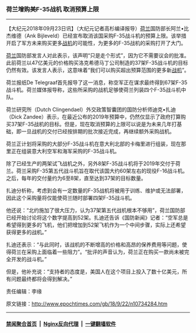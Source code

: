 ### 荷兰增购美F-35战机 取消预算上限
------------------------

<p>【大纪元2018年09月23日讯】（大纪元记者高杉编译报导）<a href="http://www.epochtimes.com/gb/tag/%E8%8D%B7%E5%85%B0.html">荷兰</a>国防部长阿兰•比杰维德（Ank Bijleveld）已经宣布取消该国采购F-35战斗机的预算上限。该举措开启了军方未来购买更多<a href="http://www.epochtimes.com/gb/tag/%E6%88%98%E6%9C%BA.html">战机</a>的可能性，为更多的F-35战机的采购打开了大门。</p>
<p><a href="http://www.epochtimes.com/gb/tag/%E8%8D%B7%E5%85%B0.html">荷兰</a>国防部发言人对此表示，该声明“只是走个形式”，因为它不需要议会的批准。此前荷兰以47亿美元的价格购买洛克希德马丁公司制造的37架F-35战斗机的目标仍然有效。该发言人表示，这意味着“我们可以购买超出预算范围的更多新<a href="http://www.epochtimes.com/gb/tag/%E6%88%98%E6%9C%BA.html">战机</a>”。</p>
<p>荷兰报纸De Telegraaf首先报导了这一消息，称空军正在谋求最终得到67架F-35战斗机。荷兰媒体报导称，这些所采购的战机足够使荷兰列装四个F-35战斗机中队。</p>
<p>荷兰研究所（Dutch Clingendael）外交政策智囊团的国防分析师迪克•扎迪（Dick Zandee）表示，在最近公布的2019年预算中，仍然仅显示了政府打算购买37架F-35战机的目标。但是，现在取消预算的上限可以说是为未来几年打基础，即一旦战机的交付已经按排期的批次接近完成，再继续额外采购战机。</p>
<p>荷兰正计划将采购的大部分F-35战斗机在意大利北部的卡梅里进行组装，现在那里正在组装意大利空军和海军采购的F-35战斗机。</p>
<p>除了已经生产的两架试飞战机之外，另外8架F-35战斗机将于2019年交付于荷兰。荷兰采购F-35第五代战斗机旨在取代该国大约60架左右的现役F-16战斗机。之后，每年的交付量约为6至8架，直至达到37架的目标数量。</p>
<p>扎迪分析称，考虑到会有一定数量的F-35战机将被用于训练、维护或无法部署，因此这个采购量将仅能使荷兰随时部署四架F-35战斗机。</p>
<p>他还说：“北约施加了很大压力，认为37架第五代战机根本不够用”，荷兰国防部已经开始讨论将这个数字提高到52架。扎迪还告诉《国防新闻》记者：“空军总是希望得到更多的飞机，他们把增加到52架飞机作为一个中间步骤，实际上还希望获得更多的战机。”</p>
<p>扎迪还表示：“与此同时，该战机的不断增高的价格和高昂的保养费用等问题，使得荷兰在采购上面临着一些阻力”。“批评的声音认为，荷兰正在购买一款尚未被完全开发的战斗机。”</p>
<p>但是，他补充说：“支持者的态度是，美国人在这个项目上投入了数十亿美元，所有问题最终都将会得到解决。”</p>
<p>责任编辑：李缘</p>

原文链接：http://www.epochtimes.com/gb/18/9/22/n10734284.htm


------------------------
#### [禁闻聚合首页](https://github.com/gfw-breaker/banned-news/blob/master/README.md) &nbsp;|&nbsp; [Nginx反向代理](https://github.com/gfw-breaker/open-proxy/blob/master/README.md) &nbsp;|&nbsp; [一键翻墙软件](https://github.com/gfw-breaker/nogfw/blob/master/README.md)